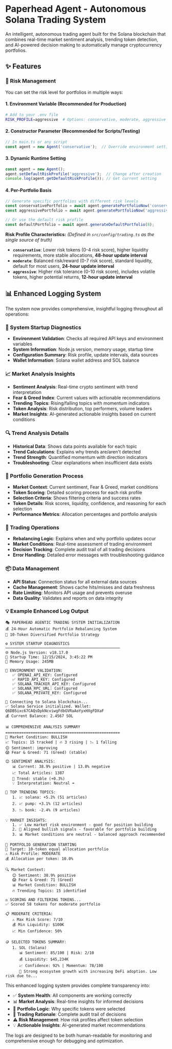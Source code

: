 # Paperhead Agent - Autonomous Solana Trading System

An intelligent, autonomous trading agent built for the Solana blockchain that combines real-time market sentiment analysis, trending token detection, and AI-powered decision making to automatically manage cryptocurrency portfolios.

## ✨ Features

### 🎯 Risk Management
You can set the risk level for portfolios in multiple ways:

#### 1. Environment Variable (Recommended for Production)
```bash
# Add to your .env file
RISK_PROFILE=aggressive  # Options: conservative, moderate, aggressive
```

#### 2. Constructor Parameter (Recommended for Scripts/Testing)
```typescript
// In main.ts or any script
const agent = new Agent('conservative');  // Override environment setting
```

#### 3. Dynamic Runtime Setting
```typescript
const agent = new Agent();
agent.setDefaultRiskProfile('aggressive');  // Change after creation
console.log(agent.getDefaultRiskProfile()); // Get current setting
```

#### 4. Per-Portfolio Basis
```typescript
// Generate specific portfolios with different risk levels
const conservativePortfolio = await agent.generatePortfolioNow('conservative', 5);
const aggressivePortfolio = await agent.generatePortfolioNow('aggressive', 10);

// Or use the default risk profile
const defaultPortfolio = await agent.generateDefaultPortfolio(8);
```

**Risk Profile Characteristics:**
*(Defined in `src/config/trading.ts` as the single source of truth)*
- **`conservative`**: Lower risk tokens (0-4 risk score), higher liquidity requirements, more stable allocations, **48-hour update interval**
- **`moderate`**: Balanced risk/reward (0-7 risk score), standard liquidity, default for most users, **24-hour update interval**
- **`aggressive`**: Higher risk tolerance (0-10 risk score), includes volatile tokens, higher potential returns, **12-hour update interval**

## 📊 Enhanced Logging System

The system now provides comprehensive, insightful logging throughout all operations:

### 🚀 System Startup Diagnostics
- **Environment Validation**: Checks all required API keys and environment variables
- **System Information**: Node.js version, memory usage, startup time
- **Configuration Summary**: Risk profile, update intervals, data sources
- **Wallet Information**: Solana wallet address and SOL balance

### 📈 Market Analysis Insights
- **Sentiment Analysis**: Real-time crypto sentiment with trend interpretation
- **Fear & Greed Index**: Current values with actionable recommendations
- **Trending Topics**: Rising/falling topics with momentum indicators
- **Token Analysis**: Risk distribution, top performers, volume leaders
- **Market Insights**: AI-generated actionable insights based on current conditions

### 🔍 Trend Analysis Details
- **Historical Data**: Shows data points available for each topic
- **Trend Calculations**: Explains why trends are/aren't detected
- **Trend Strength**: Quantified momentum with direction indicators
- **Troubleshooting**: Clear explanations when insufficient data exists

### 💼 Portfolio Generation Process
- **Market Context**: Current sentiment, Fear & Greed, market conditions
- **Token Scoring**: Detailed scoring process for each risk profile
- **Selection Criteria**: Shows filtering criteria and success rates  
- **Token Details**: Risk scores, liquidity, confidence, and reasoning for each selection
- **Performance Metrics**: Allocation percentages and portfolio analysis

### 🔄 Trading Operations
- **Rebalancing Logic**: Explains when and why portfolio updates occur
- **Market Conditions**: Real-time assessment of trading environment
- **Decision Tracking**: Complete audit trail of all trading decisions
- **Error Handling**: Detailed error messages with troubleshooting guidance

### 📦 Data Management
- **API Status**: Connection status for all external data sources
- **Cache Management**: Shows cache hits/misses and data freshness
- **Rate Limiting**: Monitors API usage and prevents overuse
- **Data Quality**: Validates and reports on data integrity

### 💡 Example Enhanced Log Output
```
🎭 PAPERHEAD AGENTIC TRADING SYSTEM INITIALIZATION
💰 24-Hour Automatic Portfolio Rebalancing System
🎯 10-Token Diversified Portfolio Strategy

⚙️ SYSTEM STARTUP DIAGNOSTICS
──────────────────────────────────────────────────
🌐 Node.js Version: v18.17.0
📅 Startup Time: 12/15/2024, 3:45:22 PM
💾 Memory Usage: 245MB

🔐 ENVIRONMENT VALIDATION:
   ✅ OPENAI_API_KEY: Configured
   ✅ RAPID_API_KEY: Configured  
   ✅ SOLANA_TRACKER_API_KEY: Configured
   ✅ SOLANA_RPC_URL: Configured
   ✅ SOLANA_PRIVATE_KEY: Configured

🔗 Connecting to Solana blockchain...
✅ Solana Service initialized. Wallet: Q6DB5ixc67CAQsDpkNcviwgFdbGVRaAoYyxHXgFDXaF
💰 Current Balance: 2.4567 SOL

📊 COMPREHENSIVE ANALYSIS SUMMARY
==================================================
🎯 Market Condition: BULLISH
📈 Topics: 15 tracked | 🔥 3 rising | 📉 1 falling
😊 Sentiment: improving
😱 Fear & Greed: 71 (Greed) (stable)

😊 SENTIMENT ANALYSIS:
   📊 Current: 38.9% positive | 13.8% negative
   📈 Total Articles: 1387
   🔄 Trend: stable (+0.3%)
   💡 Interpretation: Neutral ➡️

🚀 TOP TRENDING TOPICS:
   1. 📈 solana: +5.2% (51 articles)
   2. 📈 pump: +3.1% (12 articles)
   3. 📉 bonk: -2.4% (9 articles)

💡 MARKET INSIGHTS:
   1. ✅ Low market risk environment - good for position building
   2. 🎯 Aligned bullish signals - favorable for portfolio building
   3. 📊 Market conditions are neutral - balanced approach recommended

💼 PORTFOLIO GENERATION STARTING
🎯 Target: 10-token equal allocation portfolio
⚠️ Risk Profile: MODERATE
💰 Allocation per token: 10.0%

🔍 Market Context:
   😊 Sentiment: 38.9% positive
   😱 Fear & Greed: 71 (Greed)
   📊 Market Condition: BULLISH
   🔥 Trending Topics: 15 identified

⚖️ SCORING AND FILTERING TOKENS...
✅ Scored 58 tokens for moderate portfolio

📋 MODERATE CRITERIA:
   ⚠️ Max Risk Score: 7/10
   💰 Min Liquidity: $100K
   📈 Min Confidence: 50%

🪙 SELECTED TOKENS SUMMARY:
   1. SOL (Solana) 
      📊 Sentiment: 85/100 | Risk: 2/10
      💰 Liquidity: $45,234K
      📈 Confidence: 92% | Momentum: 78/100
      💭 Strong ecosystem growth with increasing DeFi adoption. Low risk due to...
```

This enhanced logging system provides complete transparency into:
- ✅ **System Health**: All components are working correctly
- 📊 **Market Analysis**: Real-time insights for informed decisions  
- 🎯 **Portfolio Logic**: Why specific tokens were selected
- 🔄 **Trading Rationale**: Complete audit trail of decisions
- ⚠️ **Risk Management**: How risk profiles affect token selection
- 💡 **Actionable Insights**: AI-generated market recommendations

The logs are designed to be both human-readable for monitoring and comprehensive enough for debugging and optimization.
